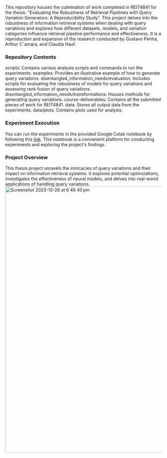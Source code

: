 This repository houses the culmination of work completed in REIT4841 for the thesis: "Evaluating the Robustness of Retrieval Pipelines with Query Variation Generators: A Reproducibility Study". This project delves into the robustness of information retrieval systems when dealing with query variations and explores how different datasets, models, and variation categories influence retrieval pipeline performance and effectiveness. It is a reproduction and expansion of the research conducted by Gustavo Penha, Arthur Cˆamara, and Claudia Hauf.

### Repository Contents
scripts: Contains various analysis scripts and commands to run the experiments.
examples: Provides an illustrative example of how to generate query variations.
disentangled_information_needs/evaluation: Includes scripts for evaluating the robustness of models for query variations and assessing rank fusion of query variations.
disentangled_information_needs/transformations: Houses methods for generating query variations.
course-deliverables: Contains all the submitted pieces of work for REIT4841.
data: Stores all output data from the experiments.
data/plots: Contains plots used for analysis.

### Experiment Execution
You can run the experiments in the provided Google Colab notebook by following this [link](https://colab.research.google.com/drive/1pJT8DozUycLehTD37Xz9a01-AWVp9Fid?usp=sharing). This notebook is a convenient platform for conducting experiments and exploring the project's findings.

### Project Overview
This thesis project unravels the intricacies of query variations and their impact on information retrieval systems. It explores potential optimizations, investigates the effectiveness of neural models, and delves into real-world applications of handling query variations.
<img width="857" alt="Screenshot 2023-10-26 at 6 46 40 pm" src="https://github.com/krista-b/reit4841/assets/99629116/36c344b4-3ff4-4314-b16d-a1a1bbb3af13">
